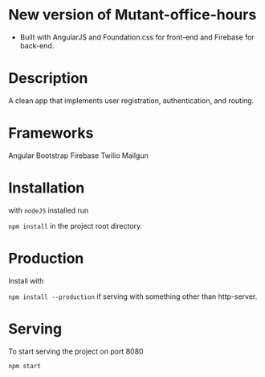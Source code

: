 # New version of Mutant-office-hours
* Built with AngularJS and Foundation.css for front-end and Firebase for back-end.

# Description
A clean app that implements user registration, authentication, and routing.

# Frameworks
Angular Bootstrap Firebase Twilio Mailgun

# Installation
with `nodeJS` installed run

`npm install`
in the project root directory.

# Production

Install with

`npm install --production`
if serving with something other than http-server.

# Serving
To start serving the project on port 8080

`npm start`
